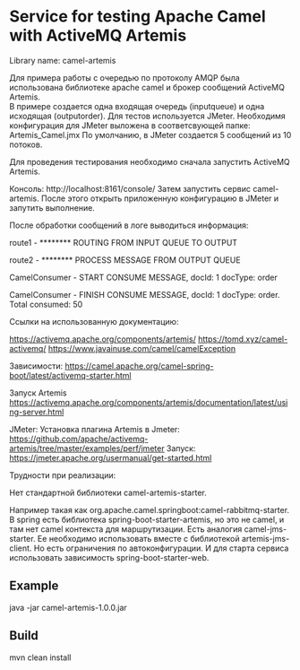 # Service for testing Apache Camel with ActiveMQ Artemis
Library name: camel-artemis

  Для примера работы с очередью по протоколу AMQP была использована библиотеке apache camel и брокер сообщений ActiveMQ Artemis.  
В примере создается одна входящая очередь (inputqueue) и одна исходящая (outputorder).
Для тестов используется JMeter. Необходимя конфигурация для JMeter выложена в соответсвующей папке: Artemis_Camel.jmx
По умолчанию, в JMeter создается 5 сообщений из 10 потоков.

Для проведения тестирования необходимо сначала запустить ActiveMQ Artemis.

Консоль: http://localhost:8161/console/
Затем запустить сервис camel-artemis. 
После этого открыть приложенную конфигурацию в JMeter и запутить выполнение.

После обработки сообщений в логе выводиться информация:

route1 - ******** ROUTING FROM INPUT QUEUE TO OUTPUT

route2 - ******** PROCESS MESSAGE FROM OUTPUT QUEUE

CamelConsumer - START CONSUME MESSAGE, docId: 1 docType: order

CamelConsumer - FINISH CONSUME MESSAGE, docId: 1 docType: order. Total consumed: 50

Ссылки на использованную документацию:

https://activemq.apache.org/components/artemis/
https://tomd.xyz/camel-activemq/
https://www.javainuse.com/camel/camelException

Зависимости:
https://camel.apache.org/camel-spring-boot/latest/activemq-starter.html

Запуск Artemis
https://activemq.apache.org/components/artemis/documentation/latest/using-server.html

JMeter:
Установка плагина Artemis в Jmeter:
https://github.com/apache/activemq-artemis/tree/master/examples/perf/jmeter
Запуск:
https://jmeter.apache.org/usermanual/get-started.html

Трудности при реализации:

Нет стандартной библиотеки camel-artemis-starter. 

Например такая как org.apache.camel.springboot:camel-rabbitmq-starter.
В spring есть библиотека spring-boot-starter-artemis, но это не camel, и там нет camel контекста для маршрутизации.
Есть аналогия camel-jms-starter. Ее необходимо использовать вместе с библиотекой artemis-jms-client.
Но есть ограничения по автоконфигурации. И для старта сервиса использовать зависимость spring-boot-starter-web. 

## Example
java -jar camel-artemis-1.0.0.jar

## Build
mvn clean install
